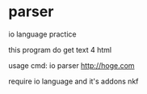 # parser



io language practice



this program do get text 4 html

usage
cmd: io parser http://hoge.com

require
io language
 and it's addons
nkf
